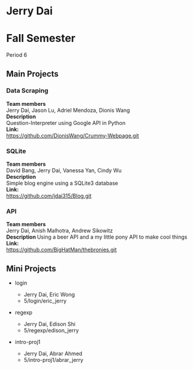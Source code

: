 <h1> Jerry Dai </h1>
<h1> Fall Semester </h1>
Period 6

<h2> Main Projects </h2>

<h3> Data Scraping </h3>

<b> Team members </b>
<br>
Jerry Dai, Jason Lu, Adriel Mendoza, Dionis Wang
<br>
<b> Description </b>
<br>
Question-Interpreter using Google API in Python
<br>
<b> Link: </b>
<br>
https://github.com/DionisWang/Crummy-Webpage.git
<br>

<h3> SQLite </h3>

<b> Team members </b>
<br>
David Bang, Jerry Dai, Vanessa Yan, Cindy Wu
<br>
<b> Description </b>
<br>
Simple blog engine using a SQLite3 database
<br>
<b> Link: </b>
<br>
https://github.com/jdai315/Blog.git
<br>

<h3> API </h3>

<b> Team members </b>
<br>
Jerry Dai, Anish Malhotra, Andrew Sikowitz
</br>
<b> Description </b>
Using a beer API and a my little pony API to make cool things
<br>
<b> Link: </b>
<br>
https://github.com/BigHatMan/thebronies.git
<br>

<h2> Mini Projects </h2>

- login
  - Jerry Dai, Eric Wong
  - 5/login/eric_jerry

- regexp
  - Jerry Dai, Edison Shi
  - 5/regexp/edison_jerry

- intro-proj1
  - Jerry Dai, Abrar Ahmed
  - 5/intro-proj1/abrar_jerry

